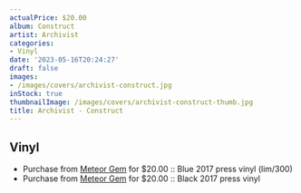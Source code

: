 ```yaml
---
actualPrice: $20.00
album: Construct
artist: Archivist
categories:
- Vinyl
date: '2023-05-16T20:24:27'
draft: false
images:
- /images/covers/archivist-construct.jpg
inStock: true
thumbnailImage: /images/covers/archivist-construct-thumb.jpg
title: Archivist - Construct
---
```


## Vinyl
* Purchase from [Meteor Gem](https://meteor-gem.com/products/archivist-construct-2xlp) for $20.00 :: Blue 2017 press vinyl (lim/300)
* Purchase from [Meteor Gem](https://meteor-gem.com/products/used-archivist-construct-2xlp) for $20.00 :: Black 2017 press vinyl
